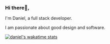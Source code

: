 ### Hi there👋,

I'm Daniel, a full stack developer.

I am passionate about good design and software.
<br/>
<!-- I ❤️ open source. I sometimes play football⚽. -->

[![daniel's wakatime stats](https://github-readme-stats.vercel.app/api/wakatime?username=incrediblejagur&langs_count=5)](https://github.com/anuraghazra/github-readme-stats)
